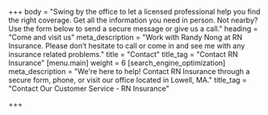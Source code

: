 +++
body = "Swing by the office to let a licensed professional help you find the right coverage. Get all the information you need in person. Not nearby? Use the form below to send a secure message or give us a call."
heading = "Come and visit us"
meta_description = "Work with Randy Nong at RN Insurance. Please don’t hesitate to call or come in and see me with any insurance related problems."
title = "Contact"
title_tag = "Contact RN Insurance"
[menu.main]
weight = 6
[search_engine_optimization]
meta_description = "We're here to help! Contact RN Insurance through a secure form, phone, or visit our office located in Lowell, MA."
title_tag = "Contact Our Customer Service - RN Insurance"

+++
